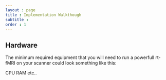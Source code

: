 ```yaml
---
layout : page
title : Implementation Walkthough
subtitle : 
order : 1
---
```

## Hardware

The minimum required equipment that you will need to run a powerfull rt-fMRI on your scanner could look something like this:

CPU
RAM
etc.. 


